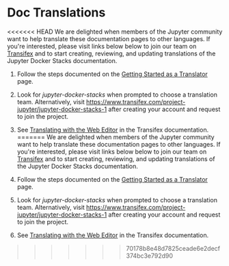 # Doc Translations

<<<<<<< HEAD
We are delighted when members of the Jupyter community want to help translate these documentation pages to other languages. If you're interested, please visit links below below to join our team on [Transifex](https://transifex.com) and to start creating, reviewing, and updating translations of the Jupyter Docker Stacks documentation.

1. Follow the steps documented on the [Getting Started as a Translator](https://docs.transifex.com/getting-started-1/translators) page.
2. Look for *jupyter-docker-stacks* when prompted to choose a translation team. Alternatively, visit https://www.transifex.com/project-jupyter/jupyter-docker-stacks-1 after creating your account and request to join the project.
3. See [Translating with the Web Editor](https://docs.transifex.com/translation/translating-with-the-web-editor) in the Transifex documentation.
=======
We are delighted when members of the Jupyter community want to help translate these documentation pages to other languages.
If you're interested, please visit links below below to join our team on [Transifex](https://transifex.com) and to start creating, reviewing, and updating translations of the Jupyter Docker Stacks documentation.

1. Follow the steps documented on the [Getting Started as a Translator](https://docs.transifex.com/getting-started-1/translators) page.
2. Look for _jupyter-docker-stacks_ when prompted to choose a translation team.
   Alternatively, visit <https://www.transifex.com/project-jupyter/jupyter-docker-stacks-1> after creating your account and request to join the project.
3. See [Translating with the Web Editor](https://docs.transifex.com/translation/translating-with-the-web-editor) in the Transifex documentation.
>>>>>>> 70178b8e48d7825ceade6e2decf374bc3e792d90
